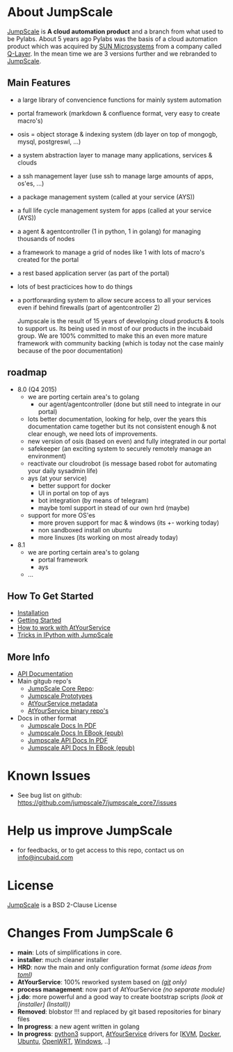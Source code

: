 About JumpScale
===================

[JumpScale](http://www.jumpscale.com/) is **A cloud automation product** and a branch from what used to be Pylabs. About 5 years ago Pylabs was the basis of a cloud automation product which was acquired by
[SUN Microsystems](http://www.oracle.com/us/sun/index.html) from a company called [Q-Layer](http://incubaid.com/successes/Q-Layer/). In the mean time we are 3 versions further and we rebranded to [JumpScale](http://www.jumpscale.com/).

Main Features
-------------
- a large library of convencience functions for mainly system automation
- portal framework (markdown & confluence format, very easy to create macro's)
- osis = object storage & indexing system (db layer on top of mongogb, mysql, postgreswl, ...)
- a system abstraction layer to manage many applications, services & clouds
- a ssh management layer (use ssh to manage large amounts of apps, os'es, ...)
- a package management system (called at your service (AYS))
- a full life cycle management system for apps (called at your service (AYS))
- a agent & agentcontroller (1 in python, 1 in golang) for managing thousands of nodes
- a framework to manage a grid of nodes like 1 with lots of macro's created for the portal
- a rest based application server (as part of the portal)
- lots of best practicices how to do things
- a portforwarding system to allow secure access to all your services even if behind firewalls (part of agentcontroller 2)

    Jumpscale is the result of 15 years of developing cloud products & tools to support us.
    Its being used in most of our products in the incubaid group.
    We are 100% committed to make this an even more mature framework with community backing (which is today not the case mainly because of the poor documentation)

roadmap
--------
- 8.0 (Q4 2015)
    - we are porting certain area's to golang
        - our agent/agentcontroller (done but still need to integrate in our portal)
    - lots better documentation, looking for help, over the years this documentation came together but its not consistent enough & not clear enough, we need lots of improvements. 
    - new version of osis (based on even) and fully integrated in our portal
    - safekeeper (an exciting system to securely remotely manage an environment)
    - reactivate our cloudrobot (is message based robot for automating your daily sysadmin life)
    - ays (at your service)
        - better support for docker
        - UI in portal on top of ays
        - bot integration (by means of telegram)
        - maybe toml support in stead of our own hrd (maybe)
    - support for more OS'es
        - more proven support for mac & windows (its +- working today)
        - non sandboxed install on ubuntu
        - more linuxes (its working on most already today)
- 8.1
    - we are porting certain area's to golang
        - portal framework
        - ays
    - ...

How To Get Started
------------------
-   [Installation](GettingStarted/Install.md)
-   [Getting Started](GettingStarted/Home.md)
-   [How to work with AtYourService](AtYourService/AtYourServiceIntro.md)
-   [Tricks in IPython with JumpScale](GettingStarted/IPythonTricks.md)

More Info
--------

- [API Documentation](http://gig.gitbooks.io/jumpscaleapi/content/)
- Main gitgub repo's
    - [JumpScale Core Repo](https://github.com/jumpscale7/jumpscale_core7):
    - [Jumpscale Prototypes](https://github.com/jumpscale/jumpscale_prototypes)
    - [AtYourService metadata](https://github.com/jumpscale7/ays_jumpscale7) 
    - [AtYourService binary repo's](http://git.aydo.com/binary)
- Docs in other format
    - [Jumpscale Docs In PDF](https://www.gitbook.com/download/pdf/book/gig/jumpscale)
    - [Jumpscale Docs In EBook (epub)](https://www.gitbook.com/download/epub/book/gig/jumpscale)
    - [Jumpscale API Docs In PDF](https://www.gitbook.com/download/pdf/book/gig/jumpscaleapi)
    - [Jumpscale API Docs In EBook (epub)](https://www.gitbook.com/download/epub/book/gig/jumpscaleapi)

Known Issues
=============
* See bug list on github: https://github.com/jumpscale7/jumpscale_core7/issues

Help us improve JumpScale
=============================
* for feedbacks, or to get access to this repo, contact us on info@incubaid.com

License
========

[JumpScale](http://www.jumpscale.com/) is a BSD 2-Clause License

Changes From JumpScale 6
========================

* **main**: Lots of simplifications in core.
* **installer**: much cleaner installer 
* **HRD**: now the main and only configuration format *(some ideas from [toml](https://github.com/toml-lang/toml))*
* **AtYourService**: 100% reworked  system based on *([git](http://git-scm.com/) only)*
* **process management**: now part of AtYourService *(no separate module)*
* **j.do**: more powerful and a good way to create bootstrap scripts *(look at [installer] (Install))*
* **Removed**: blobstor !!! and replaced by git based repositories for binary files
* **In progress**: a new agent written in golang
* **In progress**: [python3](https://www.python.org/download/releases/3.0/) support, [AtYourService](/AtYourService/AtYourServiceIntro.md) drivers for [[KVM](http://www.linux-kvm.org/page/Main_Page), [Docker](https://www.docker.com/), [Ubuntu](http://www.ubuntu.com), [OpenWRT](https://openwrt.org/), [Windows](http://windows.microsoft.com/en-us/windows/home), ..]

